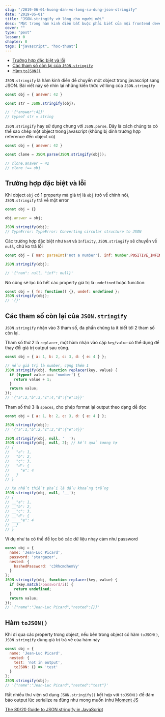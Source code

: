 ```yaml
---
slug: "/2019-06-01-huong-dan-vo-long-su-dung-json-stringify"
date: "2019-06-01"
title: "JSON.stringify vở lòng cho người mới"
desc: "Một trong hàm kinh điển bắt buộc phải biết của mội frontend developer"
cover: ""
type: "post"
lesson: 0
chapter: 0
tags: ["javascript", "hoc-thuat"]
---
```


<!-- TOC -->

- [Trường hợp đặc biệt và lỗi](#tr%C6%B0%E1%BB%9Dng-h%E1%BB%A3p-%C4%91%E1%BA%B7c-bi%E1%BB%87t-v%C3%A0-l%E1%BB%97i)
- [Các tham số còn lại của `JSON.stringify`](#c%C3%A1c-tham-s%E1%BB%91-c%C3%B2n-l%E1%BA%A1i-c%E1%BB%A7a-jsonstringify)
- [Hàm `toJSON()`](#h%C3%A0m-tojson)

<!-- /TOC -->

`JSON.stringify` là hàm kinh điển để chuyển một object trong javascript sang JSON. Bài viết này sẽ nhìn lại những kiến thức vở lòng của `JSON.stringify`

```js
const obj = { answer: 42 }

const str = JSON.stringify(obj);

// '{"answer":42}'
// typeof str = string
```

`JSON.stringify` hay sử dụng chung với `JSON.parse`. Đây là cách chúng ta có thể sao chép một object trong javascript (không bị dính trường hợp reference đến object cũ)

```js
const obj = { answer: 42 }

const clone = JSON.parse(JSON.stringify(obj));

// clone.answer = 42
// clone !== obj
```

## Trường hợp đặc biệt và lỗi

Khi object `obj` có 1 property mà giá trị là `obj` (trỏ về chính nó), `JSON.stringify` trả về một error

```js
const obj = {}

obj.answer = obj;

JSON.stringify(obj);
// TypeError: TypeError: Converting circular structure to JSON
```

Các trường hợp đặc biệt như `NaN` và `Infinity`, `JSON.stringify` sẽ chuyển về `null`, chứ ko trả lỗi

```js
const obj = { nan: parseInt('not a number'), inf: Number.POSITIVE_INFINITY };

JSON.stringify(obj);

// '{"nan": null, "inf": null}'
```

Nó cũng sẽ lọc bỏ hết các property giá trị là `undefined` hoặc function

```js
const obj = { fn: function() {}, undef: undefined };
JSON.stringify(obj); 
// '{}'
```

## Các tham số còn lại của `JSON.stringify`

`JSON.stringify` nhận vào 3 tham số, đa phần chúng ta ít biết tới 2 tham số còn lại.

Tham số thứ 2 là `replacer`, một hàm nhận vào cặp `key/value` có thể dụng để thay đổi giá trị output sau cùng.

```js
const obj = { a: 1, b: 2, c: 3, d: { e: 4 } };

// nếu giá trị là number, cộng thêm 1
JSON.stringify(obj, function replacer(key, value) {
  if (typeof value === 'number') {
    return value + 1;
  }
  return value;
});
// '{"a":2,"b":3,"c":4,"d":{"e":5}}'
```

Tham số thứ 3 là `spaces`, cho phép format lại output theo dạng dễ đọc

```js
const obj = { a: 1, b: 2, c: 3, d: { e: 4 } };

JSON.stringify(obj);
// '{"a":1,"b":2,"c":3,"d":{"e":4}}'

JSON.stringify(obj, null, '  ');
JSON.stringify(obj, null, 2); // kết quả tương tự
// {
//   "a": 1,
//   "b": 2,
//   "c": 3,
//   "d": {
//     "e": 4
//   }
// }

// Ko nhất thiết phải là dấu khoảng trắng
JSON.stringify(obj, null, '__');
// {
// __"a": 1,
// __"b": 2,
// __"c": 3,
// __"d": {
// ____"e": 4
// __}
// }
```

Ví dụ như ta có thể để lọc bỏ các dữ liệu nhạy cảm như password

```js
const obj = {
  name: 'Jean-Luc Picard',
  password: 'stargazer',
  nested: {
    hashedPassword: 'c3RhcmdhemVy'
  }
};
JSON.stringify(obj, function replacer(key, value) {
  if (key.match(/password/i)) {
    return undefined;
  }
  return value;
});
// '{"name":"Jean-Luc Picard","nested":{}}'
```

## Hàm `toJSON()`

Khi đi qua các property trong object, nếu bên trong object có hàm `toJSON()`, `JSON.stringify` dùng giá trị trả về của hàm này

```js
const obj = {
  name: 'Jean-Luc Picard',
  nested: {
    test: 'not in output',
    toJSON: () => 'test'
  }
};
JSON.stringify(obj);
// '{"name":"Jean-Luc Picard","nested":"test"}'
```

Rất nhiều thư viện sử dụng `JSON.stringify()` kết hợp với `toJSON()` để đảm bảo output lúc serialize ra đúng như mong muốn (như [Moment JS](https://momentjs.com/docs/#/displaying/as-json/)

<a target="_blank" rel="noopener noreferrer" href="http://thecodebarbarian.com/the-80-20-guide-to-json-stringify-in-javascript.html">The 80/20 Guide to JSON.stringify in JavaScript</a>
